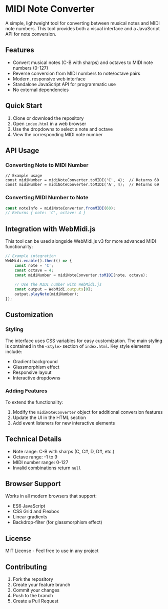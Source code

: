 # MIDI Note Converter

A simple, lightweight tool for converting between musical notes and MIDI note numbers. This tool provides both a visual interface and a JavaScript API for note conversion.

## Features

- Convert musical notes (C-B with sharps) and octaves to MIDI note numbers (0-127)
- Reverse conversion from MIDI numbers to note/octave pairs
- Modern, responsive web interface
- Standalone JavaScript API for programmatic use
- No external dependencies

## Quick Start

1. Clone or download the repository
2. Open `index.html` in a web browser
3. Use the dropdowns to select a note and octave
4. View the corresponding MIDI note number

## API Usage

### Converting Note to MIDI Number

```
// Example usage
const midiNumber = midiNoteConverter.toMIDI('C', 4);  // Returns 60
const midiNumber = midiNoteConverter.toMIDI('A', 4);  // Returns 69
```

### Converting MIDI Number to Note

```javascript
const noteInfo = midiNoteConverter.fromMIDI(60);  
// Returns { note: 'C', octave: 4 }
```

## Integration with WebMidi.js

This tool can be used alongside WebMidi.js v3 for more advanced MIDI functionality:

```javascript
// Example integration
WebMidi.enable().then(() => {
    const note = 'C';
    const octave = 4;
    const midiNumber = midiNoteConverter.toMIDI(note, octave);
    
    // Use the MIDI number with WebMidi.js
    const output = WebMidi.outputs[0];
    output.playNote(midiNumber);
});
```

## Customization

### Styling

The interface uses CSS variables for easy customization. The main styling is contained in the `<style>` section of `index.html`. Key style elements include:

- Gradient background
- Glassmorphism effect
- Responsive layout
- Interactive dropdowns

### Adding Features

To extend the functionality:

1. Modify the `midiNoteConverter` object for additional conversion features
2. Update the UI in the HTML section
3. Add event listeners for new interactive elements

## Technical Details

- Note range: C-B with sharps (C, C#, D, D#, etc.)
- Octave range: -1 to 9
- MIDI number range: 0-127
- Invalid combinations return `null`

## Browser Support

Works in all modern browsers that support:
- ES6 JavaScript
- CSS Grid and Flexbox
- Linear gradients
- Backdrop-filter (for glassmorphism effect)

## License

MIT License - Feel free to use in any project

## Contributing

1. Fork the repository
2. Create your feature branch
3. Commit your changes
4. Push to the branch
5. Create a Pull Request
